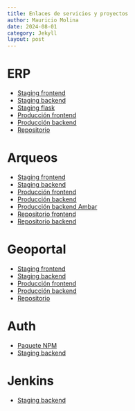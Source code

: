 ```yaml
---
title: Enlaces de servicios y proyectos
author: Mauricio Molina
date: 2024-08-01
category: Jekyll
layout: post
---
```


# ERP

- [Staging frontend][00]
- [Staging backend][01]
- [Staging flask][02]
- [Producción frontend][03]
- [Producción backend][04]
- [Repositorio][05]

[00]: http://lks.erp-staging.geotec-srl.com:5073/
[01]: http://lks.erp-staging.geotec-srl.com:5021/swagger/index.html
[02]: http://lks.erp-staging.geotec-srl.com:5169/
[03]: http://191.252.195.58:5073/
[04]: http://191.252.195.58:5021/
[05]: https://github.com/GeospatialTechnology/erp-react.git

# Arqueos

- [Staging frontend][10]
- [Staging backend][11]
- [Producción frontend][12]
- [Producción backend][13]
- [Producción backend Ambar][14]
- [Repositorio frontend][15]
- [Repositorio backend][16]

[10]: http://arqueos-dev-lks.geotec-srl.com:4001/
[11]: http://arqueos-dev-lks.geotec-srl.com:8004/
[12]: http://191.252.195.58:4001/
[13]: http://191.252.195.58:8004/
[14]: http://lks.dyndns.info:8002/
[15]: https://github.com/GeospatialTechnology/gt-lks-erp-arqueos
[16]: https://github.com/GeospatialTechnology/gt-lks-erp-arqueos-be

# Geoportal

- [Staging frontend][20]
- [Staging backend][21]
- [Producción frontend][22]
- [Producción backend][23]
- [Repositorio][24]

[20]: http://geoportal.colcapirhua.gob.bo:5155/
[21]: http://geoportal.colcapirhua.gob.bo:5156/swagger/index.html
[22]: http://geoportal.colcapirhua.gob.bo/
[23]: http://52.86.173.62:8001/
[24]: https://github.com/GeospatialTechnology/gt-geoportal

# Auth

- [Paquete NPM][30]
- [Staging backend][31]

[30]: https://www.npmjs.com/package/geotec-react-auth
[31]: https://github.com/GeospatialTechnology/gt-autenticacion.git

# Jenkins

- [Staging backend][40]

[40]: http://52.86.173.62:8090/
